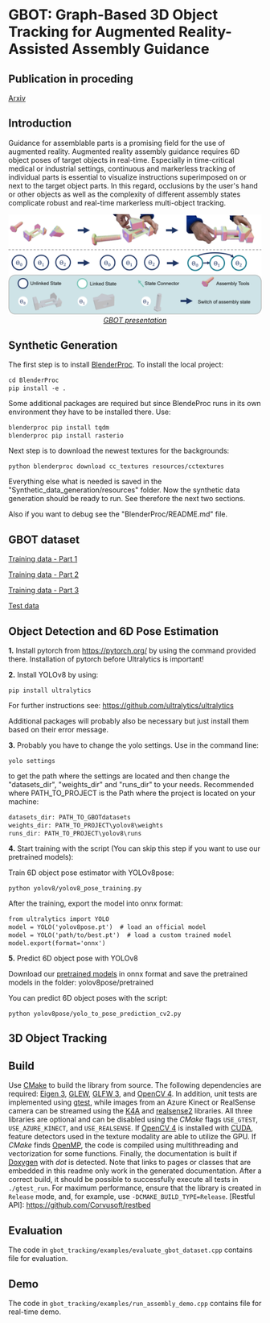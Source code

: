 # GBOT: Graph-Based 3D Object Tracking for Augmented Reality-Assisted Assembly Guidance

## Publication in proceding
[Arxiv](https://arxiv.org/pdf/2402.07677.pdf)


## Introduction
Guidance for assemblable parts is a promising field for the use of augmented reality. Augmented reality assembly guidance requires 6D object poses of target objects in real-time. Especially in time-critical medical or industrial settings, continuous and markerless tracking of individual parts is essential to visualize instructions superimposed on or next to the target object parts. In this regard, occlusions by the user's hand or other objects as well as the complexity of different assembly states complicate robust and real-time markerless multi-object tracking. 



<a href="https://www.youtube.com/watch?v=kzg_SJPDdwI">
<p align="center">
 <img src="asset/teaser_proposal.png">
    <br> 
    <em>GBOT presentation</em>
</p>
</a>

## Synthetic Generation
The first step is to install [BlenderProc](https://github.com/DLR-RM/BlenderProc).
To install the local project:

    cd BlenderProc
    pip install -e .

Some additional packages are required but since BlendeProc runs in its own environment they have to be installed there.
Use:

    blenderproc pip install tqdm
    blenderproc pip install rasterio

Next step is to download the newest textures for the backgrounds:

    python blenderproc download cc_textures resources/cctextures    

Everything else what is needed is saved in the "Synthetic_data_generation/resources" folder.
Now the synthetic data generation should be ready to run. See therefore the next two sections.

Also if you want to debug see the "BlenderProc/README.md" file.

## GBOT dataset
[Training data - Part 1](https://zenodo.org/records/10710192)

[Training data - Part 2](https://zenodo.org/records/10711596)

[Training data - Part 3](https://zenodo.org/records/10712475)

[Test data](https://zenodo.org/records/10712703)


## Object Detection and 6D Pose Estimation
**1.** Install pytorch from https://pytorch.org/ by using the command provided there. Installation of pytorch before Ultralytics is important!

**2.** Install YOLOv8 by using:

    pip install ultralytics

For further instructions see: https://github.com/ultralytics/ultralytics

Additional packages will probably also be necessary but just install them based on their error message.

**3.** Probably you have to change the yolo settings. Use in the command line:
    
    yolo settings

to get the path where the settings are located and then change the "datasets_dir", "weights_dir" and "runs_dir" to your needs.
Recommended where PATH_TO_PROJECT is the Path where the project is located on your machine:

    datasets_dir: PATH_TO_GBOTdatasets
    weights_dir: PATH_TO_PROJECT\yolov8\weights  
    runs_dir: PATH_TO_PROJECT\yolov8\runs 

**4.** Start training with the script (You can skip this step if you want to use our pretrained models):

Train 6D object pose estimator with YOLOv8pose:

    python yolov8/yolov8_pose_training.py

 After the training, export the model into onnx format:

    from ultralytics import YOLO
    model = YOLO('yolov8pose.pt')  # load an official model
    model = YOLO('path/to/best.pt')  # load a custom trained model
    model.export(format='onnx')

**5.** Predict 6D object pose with YOLOv8

Download our [pretrained models](https://zenodo.org/records/10688659) in onnx format and save the pretrained models in the folder: yolov8pose/pretrained

You can predict 6D object poses with the script:

    python yolov8pose/yolo_to_pose_prediction_cv2.py


## 3D Object Tracking

## Build
Use [CMake](https://cmake.org/) to build the library from source. The following dependencies are required: [Eigen 3](https://eigen.tuxfamily.org/index.php?title=Main_Page), [GLEW](http://glew.sourceforge.net/), [GLFW 3](https://www.glfw.org/), and [OpenCV 4](https://opencv.org/). In addition, unit tests are implemented using [gtest](https://github.com/google/googletest), while images from an Azure Kinect or RealSense camera can be streamed using the [K4A](https://github.com/microsoft/Azure-Kinect-Sensor-SDK) and [realsense2](https://github.com/IntelRealSense/librealsense) libraries. All three libraries are optional and can be disabled using the *CMake* flags `USE_GTEST`, `USE_AZURE_KINECT`, and `USE_REALSENSE`. If [OpenCV 4](https://opencv.org/) is installed with [CUDA](https://developer.nvidia.com/cuda-downloads), feature detectors used in the texture modality are able to utilize the GPU. If *CMake* finds [OpenMP](https://www.openmp.org/), the code is compiled using multithreading and vectorization for some functions. Finally, the documentation is built if [Doxygen](https://www.doxygen.nl/index.html) with *dot* is detected. Note that links to pages or classes that are embedded in this readme only work in the generated documentation. After a correct build, it should be possible to successfully execute all tests in `./gtest_run`. For maximum performance, ensure that the library is created in `Release` mode, and, for example, use `-DCMAKE_BUILD_TYPE=Release`.
[Restful API]: https://github.com/Corvusoft/restbed

## Evaluation
The code in `gbot_tracking/examples/evaluate_gbot_dataset.cpp` contains file for evaluation.

## Demo
The code in `gbot_tracking/examples/run_assembly_demo.cpp` contains file for real-time demo.
